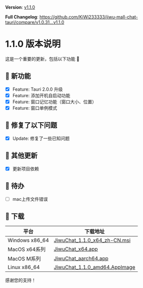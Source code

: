 **Version**: [v1.1.0](https://github.com/KiWi233333/jiwu-mall-chat-tauri/blob/main/.github/releasemd/v1.1.0.md)

**Full Changelog**: <https://github.com/KiWi233333/jiwu-mall-chat-tauri/compare/v1.0.31...v1.1.0>

# 1.1.0 版本说明

这是一个重要的更新，包括以下功能 🧪

## 🔮 新功能

- [x] Feature: Tauri 2.0.0 升级
- [x] Feature: 添加开机自启动功能
- [x] Feature: 窗口记忆功能（窗口大小、位置）
- [x] Feature: 窗口单例模式

## 🔨 修复了以下问题

- [x] Update: 修复了一些已知问题

## 🧿 其他更新

- [x] 更新项目依赖

## 📌 待办

- [ ] mac上传文件错误

## 🧪 下载

| 平台           | 下载地址                                                                                                                                   |
| -------------- | ------------------------------------------------------------------------------------------------------------------------------------------ |
| Windows x86_64 | [JiwuChat_1.1.0_x64_zh-CN.msi](https://github.com/KiWi233333/jiwu-mall-chat-tauri/releases/download/v1.1.0/JiwuChat_1.1.0_x64_zh-CN.msi)   |
| MacOS x64系列  | [JiwuChat_x64.app](https://github.com/KiWi233333/jiwu-mall-chat-tauri/releases/download/v1.1.0/JiwuChat_x64.app)                           |
| MacOS M系列    | [JiwuChat_aarch64.app](https://github.com/KiWi233333/jiwu-mall-chat-tauri/releases/download/v1.1.0/JiwuChat_aarch64.app)                   |
| Linux x86_64   | [JiwuChat_1.1.0_amd64.AppImage](https://github.com/KiWi233333/jiwu-mall-chat-tauri/releases/download/v1.1.0/JiwuChat_1.1.0_amd64.AppImage) |

感谢您的支持！
